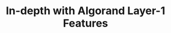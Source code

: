 ---
title: "In-depth with Algorand Layer-1 Features"
description: "This code heavy module brings you through many code examples very thoroughly and in-depth. Examples covered include: setting up a development environment, connecting to the SDK, creating accounts, funding accounts, sending transactions, querying the Blockchain, rekeying an account, creating a multisig account, creating an Asset, opting-in and atomic transactions."
type: "course"
category: "Algorand Components"
difficulty: ""
summary: "A one-hour video with demos on building on Algorand"
file_path: ""
image: "https://assets-global.website-files.com/5e39e095596498a8b9624af1/5ffca6e3e0d8ad9231cc2af6_Portfolio-course---final.png"
link: "https://youtu.be/YBFwPD75hso"
status: "open"
---